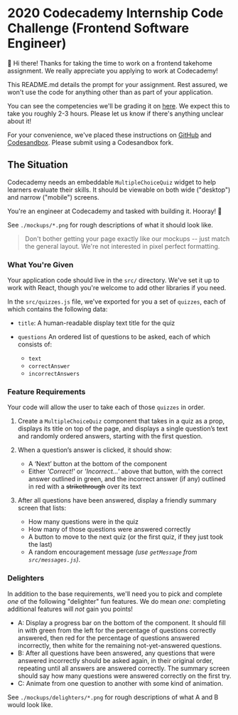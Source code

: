 # 2020 Codecademy Internship Code Challenge (Frontend Software Engineer)

👋 Hi there!
Thanks for taking the time to work on a frontend takehome assignment.
We really appreciate you applying to work at Codecademy!

This README.md details the prompt for your assignment.
Rest assured, we won't use the code for anything other than as part of your application.

You can see the competencies we'll be grading it on [here](https://github.com/Codecademy/engineering-competencies/blob/master/interviews/frontend-takehome.md). We expect this to take you roughly 2-3 hours. Please let us know if there's anything unclear about it!

For your convenience, we've placed these instructions on [GitHub](https://github.com/Codecademy/internship-code-challenge/tree/master/frontend) and [Codesandbox](https://codesandbox.io/s/multiple-choice-quiz-intern-frontend-takehome-l93ce).
Please submit using a Codesandbox fork.

## The Situation

Codecademy needs an embeddable `MultipleChoiceQuiz` widget to help learners evaluate their skills.
It should be viewable on both wide ("desktop") and narrow ("mobile") screens.

You're an engineer at Codecademy and tasked with building it.
Hooray! 🎉

See `./mockups/*.png` for rough descriptions of what it should look like.

> Don't bother getting your page exactly like our mockups -- just match the general layout. We're not interested in pixel perfect formatting.

### What You're Given

Your application code should live in the `src/` directory. We've set it up to work with React, though you're welcome to add other libraries if you need.

In the `src/quizzes.js` file, we've exported for you a set of `quizzes`, each of which contains the following data:

- `title`: A human-readable display text title for the quiz

- `questions` An ordered list of questions to be asked, each of which consists of:
  - `text`
  - `correctAnswer`
  - `incorrectAnswers`

### Feature Requirements

Your code will allow the user to take each of those `quizzes` in order.

1. Create a `MultipleChoiceQuiz` component that takes in a quiz as a prop, displays its title on top of the page, and displays a single question’s text and randomly ordered answers, starting with the first question.

2. When a question’s answer is clicked, it should show:

   - A ‘Next’ button at the bottom of the component
   - Either _'Correct!'_ or _'Incorrect...'_ above that button, with the correct answer outlined in green, and the incorrect answer (if any) outlined in red with a ~~strikethrough~~ over its text

3. After all questions have been answered, display a friendly summary screen that lists:
   - How many questions were in the quiz
   - How many of those questions were answered correctly
   - A button to move to the next quiz (or the first quiz, if they just took the last)
   - A random encouragement message _(use `getMessage` from `src/messages.js`)_.

### Delighters

In addition to the base requirements, we'll need you to pick and complete _one_ of the following "delighter" fun features.
We do mean _one_: completing additional features will _not_ gain you points!

- A: Display a progress bar on the bottom of the component. It should fill in with green from the left for the percentage of questions correctly answered, then red for the percentage of questions answered incorrectly, then white for the remaining not-yet-answered questions.
- B: After all questions have been answered, any questions that were answered incorrectly should be asked again, in their original order, repeating until all answers are answered correctly. The summary screen should say how many questions were answered correctly on the first try.
- C: Animate from one question to another with some kind of animation.

See `./mockups/delighters/*.png` for rough descriptions of what A and B would look like.

